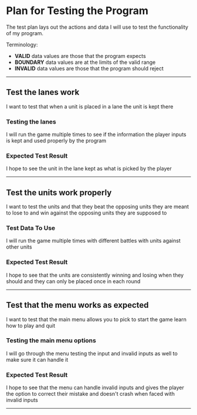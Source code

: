 # Plan for Testing the Program

The test plan lays out the actions and data I will use to test the functionality of my program.

Terminology:

- **VALID** data values are those that the program expects
- **BOUNDARY** data values are at the limits of the valid range
- **INVALID** data values are those that the program should reject

---

## Test the lanes work

I want to test that when a unit is placed in a lane the unit is kept there
### Testing the lanes

I will run the game multiple times to see if the information the player inputs is kept and used properly by the program

### Expected Test Result

I hope to see the unit in the lane kept as what is picked by the player

---

## Test the units work properly

I want to test the units and that they beat the opposing units they are meant to lose to and win against the opposing units they are supposed to
### Test Data To Use

I will run the game multiple times with different battles with units against other units
### Expected Test Result
I hope to see that the units are consistently winning and losing when they should and they can only be placed once in each round

---


## Test that the menu works as expected

I want to test that the main menu allows you to pick to start the game learn how to play and quit
### Testing the main menu options

I will go through the menu testing the input and invalid inputs as well to make sure it can handle it

### Expected Test Result

I hope to see that the menu can handle invalid inputs and gives the player the option to correct their mistake and doesn't crash when faced with invalid inputs

---

